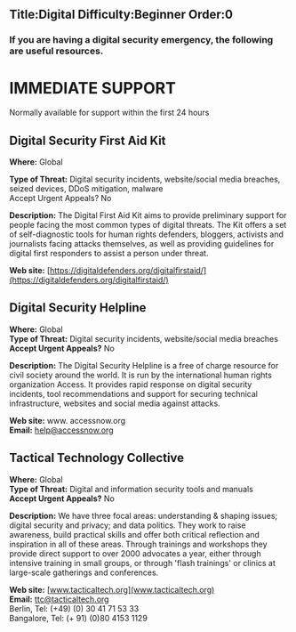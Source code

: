 Title:Digital
Difficulty:Beginner
Order:0
---
### If you are having a digital security emergency, the following are useful resources.

# IMMEDIATE SUPPORT

 Normally available for support within the first 24 hours

## Digital Security First Aid Kit

**Where:** Global  

**Type of Threat:** Digital security incidents, website/social media breaches, seized devices, DDoS mitigation, malware  
Accept Urgent Appeals? No  

**Description:** The Digital First Aid Kit aims to provide preliminary support for people facing the most common types of digital threats. The Kit offers a set of self-diagnostic tools for human rights defenders, bloggers, activists and journalists facing attacks themselves, as well as providing guidelines for digital first responders to assist a person under threat.  

**Web site:** [https://digitaldefenders.org/digitalfirstaid/](https://digitaldefenders.org/digitalfirstaid/)

## Digital Security Helpline

**Where:** Global  
**Type of Threat:** Digital security incidents, website/social media breaches  
**Accept Urgent Appeals?** No  

**Description:** The Digital Security Helpline is a free of charge resource for civil society around the world. It is run by the international human rights organization Access. It provides rapid response on digital security incidents, tool recommendations and support for securing technical infrastructure, websites and social media against attacks.  

**Web site:** www. accessnow.org  
**Email:** help@accessnow.org

## Tactical Technology Collective

**Where:** Global  
**Type of Threat:** Digital and information security tools and manuals  
**Accept Urgent Appeals?** No  

**Description:** We have three focal areas: understanding & shaping issues; digital security and privacy; and data politics. They work to raise awareness, build practical skills and offer both critical reflection and inspiration in all of these areas. Through trainings and workshops they provide direct support to over 2000 advocates a year, either through intensive training in small groups, or through 'flash trainings' or clinics at large-scale gatherings and conferences.  

**Web site:** [www.tacticaltech.org](www.tacticaltech.org)  
**Email:** ttc@tacticaltech.org  
Berlin, Tel: (+49) (0) 30 41 71 53 33  
Bangalore, Tel: (+ 91) (0)80 4153 1129